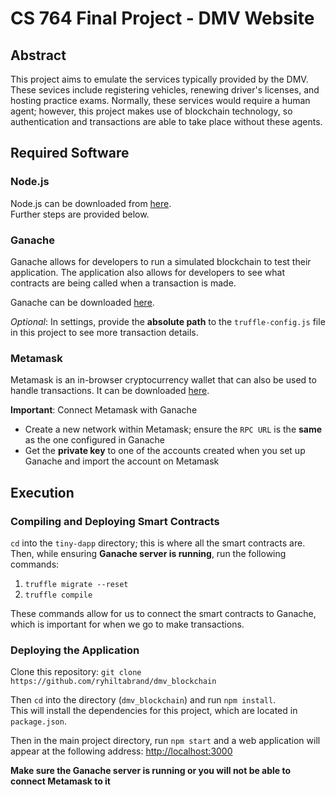 # CS 764 Final Project - DMV Website

## Abstract

This project aims to emulate the services typically provided by the DMV. These sevices
include registering vehicles, renewing driver's licenses, and hosting practice exams.
Normally, these services would require a human agent; however, this project makes use
of blockchain technology, so authentication and transactions are able to take place
without these agents.

## Required Software

### Node.js

Node.js can be downloaded from [here](https://nodejs.org/en/).\
Further steps are provided below.

### Ganache

Ganache allows for developers to run a simulated blockchain to test their application.
The application also allows for developers to see what contracts are being called when
a transaction is made.

Ganache can be downloaded [here](https://trufflesuite.com/ganache/).

*Optional*: In settings, provide the **absolute path** to the `truffle-config.js` file
in this project to see more transaction details.

### Metamask

Metamask is an in-browser cryptocurrency wallet that can also be used to handle
transactions. It can be downloaded [here](https://metamask.io/).

**Important**: Connect Metamask with Ganache
- Create a new network within Metamask; ensure the `RPC URL` is the **same** as the one
  configured in Ganache
- Get the **private key** to one of the accounts created when you set up Ganache and
  import the account on Metamask

## Execution

### Compiling and Deploying Smart Contracts

`cd` into the `tiny-dapp` directory; this is where all the smart contracts are.\
Then, while ensuring **Ganache server is running**, run the following commands:

1. `truffle migrate --reset`
2. `truffle compile`

These commands allow for us to connect the smart contracts to Ganache, which is important
for when we go to make transactions.

### Deploying the Application

Clone this repository: `git clone https://github.com/ryhiltabrand/dmv_blockchain`

Then `cd` into the directory (`dmv_blockchain`) and run `npm install`.\
This will install the dependencies for this project, which are located in `package.json`.

Then in the main project directory, run `npm start` and a web application will appear
at the following address: [http://localhost:3000](http://localhost:3000)

**Make sure the Ganache server is running or you will not be able to connect Metamask to it**
